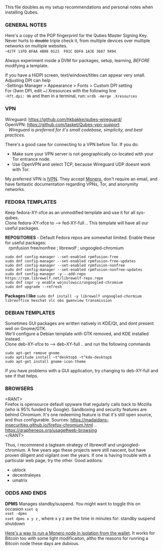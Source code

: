 This file doubles as my setup recommendations and personal notes when installing Qubes.

### GENERAL NOTES
Here's a copy of the PGP fingerprint for the Qubes Master Signing Key. Never hurts to ~~double~~ triple check it, from multiple devices over multiple networks on multiple websites.<br>
-`427F 11FD 0FAA 4B08 0123  F01C DDFA 1A3E 3687 9494`

Always experiment inside a DVM for packages, setup, learning, *BEFORE* modifying a template.

If you have a HiDPI screen, text/windows/titles can appear very small. Adjusting DPI can help<br>
-Settings Manager > Appearance > Fonts > Custom DPI setting<br>
For i3wm DPI, edit ~/.Xresources  with the following line<br>
-`Xft.dpi: 96` and then in a terminal, run: `xrdb -merge .Xresources`

### VPN
Wireguard: https://github.com/hkbakke/qubes-wireguard/<br>
OpenVPN: https://github.com/tasket/Qubes-vpn-support<br>
&nbsp;&nbsp;&nbsp;*Wireguard is preferred for it's small codebase, simplicity, and best practices.*

There's a good case for connecting to a VPN before Tor. If you do:
- Make sure your VPN server is not geographically co-located with your Tor entrance node.
- Use OpenVPN and select TCP, because Wireguard UDP doesnt work with Tor. 

My preferred VPN is [IVPN](ivpn.net). They accept [Monero](getmonero.org), don't require an email, and have fantastic documentation regarding VPNs, Tor, and anonymity networks.

### FEDORA TEMPLATES
Keep fedora-XY-xfce as an unmodified template and use it for all sys-qubes.<br>
Clone fedora-XY-xfce to --> fed-XY-full .. This template will have all our useful packages.

**REPOSITORIES** - Default Fedora repos are somewhat limited. Enable these for useful packages:<br>
&nbsp;&nbsp;&nbsp;rpmfusion free/nonfree ; librewolf ; ungoogled-chromium
```
sudo dnf config-manager --set-enabled rpmfusion-free
sudo dnf config-manager --set-enabled rpmfusion-free-updates
sudo dnf config-manager --set-enabled rpmfusion-nonfree
sudo dnf config-manager --set-enabled rpmfusion-nonfree-updates
sudo dnf config-manager -y --add-repo https://rpm.librewolf.net/librewolf-repo.repo
sudo dnf copr -y enable wojnilowicz/ungoogled-chromium
sudo dnf upgrade --refresh
```

**Packages I like**
`sudo dnf install -y librewolf ungoogled-chormium libreoffice hexchat vlc obs gwenview transmission`

### DEBIAN TEMPLATES
Sometimes GUI packages are written natively in KDE/Qt, and dont present well on Gnome/GTK.<br>
We'll configure a Debian template with GTK removed, and KDE installed instead.<br>
Clone deb-XY-xfce to --> deb-XY-full .. and run the following commands<br>
```
sudo apt-get remove gnome
sudo aptitude install ~t^desktop$ ~t^kde-desktop$
sudo apt-get install gnome-icon-theme    
```
If you have problems with a GUI application, try changing to deb-XY-full and see if that helps. 

### BROWSERS

\<RANT\><br>
Firefox is opensource default spyware that regularly calls back to Mozilla (who is 95% funded by Google). Sandboxing and security features are behind Chromium. It's one redeeming feature is that it's still open source, and thus configurable. Sources:  https://madaidans-insecurities.github.io/firefox-chromium.html ..  https://grapheneos.org/usage#web-browsing<br>
\</RANT\>   

Thus, I recommend a tagteam strategy of librewolf and ungoogled-chromium. A few years ago these projects were still nascent, but have proven diligent and vigilant over the years. If one is having trouble with a particular web page, try the other. Good addons: 
  - ublock
  - decentraleyes
  - umatrix 

### ODDS AND ENDS
**DPMS** Manages standby/suspend. You might want to toggle this on occasion
`xset q`    
`xset -dpms`     
`xset dpms x y z`  , where x y z are the time in minutes for: standby suspend shutdown

[Here's a way to run a Monero node in isolation from the wallet](https://www.whonix.org/wiki/Monero_Wallet_Isolation). It works for Bitcoin too with some light modificaiton, altho the reasons for running a Bitcoin node these days are dubious.
